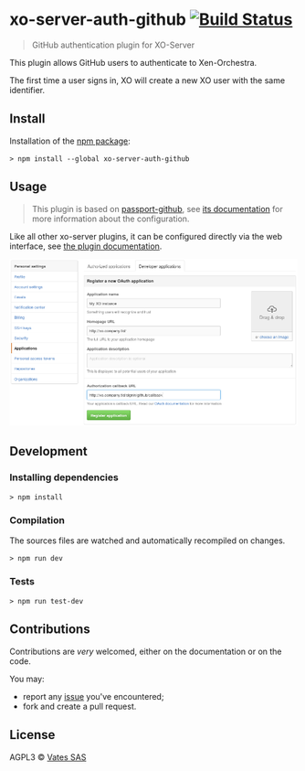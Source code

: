 # xo-server-auth-github [![Build Status](https://travis-ci.org/vatesfr/xen-orchestra.png?branch=master)](https://travis-ci.org/vatesfr/xen-orchestra)

> GitHub authentication plugin for XO-Server

This plugin allows GitHub users to authenticate to Xen-Orchestra.

The first time a user signs in, XO will create a new XO user with the
same identifier.

## Install

Installation of the [npm package](https://npmjs.org/package/xo-server-auth-github):

```
> npm install --global xo-server-auth-github
```

## Usage

> This plugin is based on [passport-github](https://github.com/jaredhanson/passport-github),
> see [its documentation](https://github.com/jaredhanson/passport-github#configure-strategy)
> for more information about the configuration.

Like all other xo-server plugins, it can be configured directly via
the web interface, see [the plugin documentation](https://xen-orchestra.com/docs/plugins.html).

![Registering XO instance in GitHub](github.png)

## Development

### Installing dependencies

```
> npm install
```

### Compilation

The sources files are watched and automatically recompiled on changes.

```
> npm run dev
```

### Tests

```
> npm run test-dev
```

## Contributions

Contributions are *very* welcomed, either on the documentation or on
the code.

You may:

- report any [issue](https://github.com/vatesfr/xo-web/issues)
  you've encountered;
- fork and create a pull request.

## License

AGPL3 © [Vates SAS](http://vates.fr)
